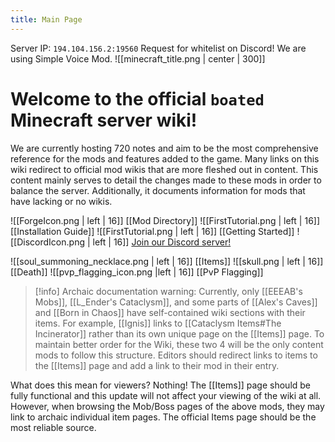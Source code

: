 ```yaml
---
title: Main Page
---
```

Server IP: `194.104.156.2:19560`
Request for whitelist on Discord!
We are using Simple Voice Mod.
![[minecraft_title.png | center | 300]]
# Welcome to the official `boated` Minecraft server wiki!
We are currently hosting 720 notes and aim to be the most comprehensive reference for the mods and features added to the game.
Many links on this wiki redirect to official mod wikis that are more fleshed out in content. This content mainly serves to detail the changes made to these mods in order to balance the server. Additionally, it documents information for mods that have lacking or no wikis.

![[ForgeIcon.png | left | 16]] [[Mod Directory]]
![[FirstTutorial.png | left | 16]] [[Installation Guide]]
![[FirstTutorial.png | left | 16]] [[Getting Started]]
![[DiscordIcon.png | left | 16]] [Join our Discord server!](https://discord.gg/SvYrGYJHRx)

![[soul_summoning_necklace.png | left | 16]] [[Items]]
![[skull.png | left | 16]] [[Death]]
![[pvp_flagging_icon.png |left | 16]] [[PvP Flagging]]

> [!info] Archaic documentation warning: Currently, only [[EEEAB's Mobs]], [[L_Ender's Cataclysm]], and some parts of [[Alex's Caves]] and [[Born in Chaos]] have self-contained wiki sections with their items. For example, [[Ignis]] links to [[Cataclysm Items#The Incinerator]] rather than its own unique page on the [[Items]] page. To maintain better order for the Wiki, these two 4 will be the only content mods to follow this structure. Editors should redirect links to items to the [[Items]] page and add a link to their mod in their entry.

What does this mean for viewers? Nothing! The [[Items]] page should be fully functional and this update will not affect your viewing of the wiki at all. However, when browsing the Mob/Boss pages of the above mods, they may link to archaic individual item pages. The official Items page should be the most reliable source.
